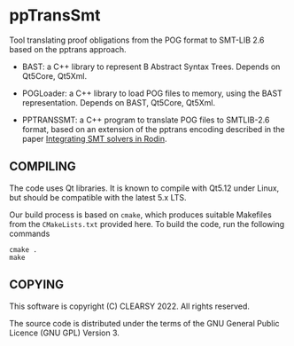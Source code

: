 # ppTransSmt

Tool translating proof obligations from the POG format
to SMT-LIB 2.6 based on the pptrans approach.

* BAST: a C++ library to represent B Abstract Syntax Trees. Depends on Qt5Core, Qt5Xml.

* POGLoader: a C++ library to load POG files to memory, using the BAST
  representation. Depends on BAST, Qt5Core, Qt5Xml.

* PPTRANSSMT: a C++ program to translate POG files to SMTLIB-2.6
  format, based on an extension of the pptrans encoding described in the paper [Integrating SMT solvers in Rodin](http://dx.doi.org/10.3233/SAT190123).

## COMPILING

The code uses Qt libraries. It is known to compile with Qt5.12 under
Linux, but should be compatible with the latest 5.x LTS.

Our build process is based on `cmake`, which produces suitable Makefiles from the `CMakeLists.txt` provided here. To build the code, run the following commands
```
cmake .
make
```

## COPYING


This software is copyright (C) CLEARSY 2022. All rights reserved.

The source code is distributed under the terms of the GNU General Public Licence (GNU GPL) Version 3.

